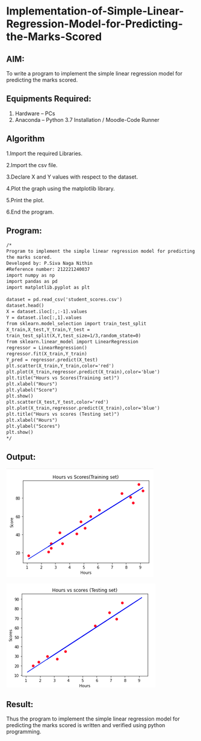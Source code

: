 # Implementation-of-Simple-Linear-Regression-Model-for-Predicting-the-Marks-Scored

## AIM:
To write a program to implement the simple linear regression model for predicting the marks scored.

## Equipments Required:
1. Hardware – PCs
2. Anaconda – Python 3.7 Installation / Moodle-Code Runner

## Algorithm
1.Import the required Libraries.

2.Import the csv file.

3.Declare X and Y values with respect to the dataset.

4.Plot the graph using the matplotlib library.

5.Print the plot.

6.End the program.
 

## Program:
```
/*
Program to implement the simple linear regression model for predicting the marks scored.
Developed by: P.Siva Naga Nithin
#Reference number: 212221240037
import numpy as np
import pandas as pd
import matplotlib.pyplot as plt

dataset = pd.read_csv('student_scores.csv')
dataset.head()
X = dataset.iloc[:,:-1].values
Y = dataset.iloc[:,1].values
from sklearn.model_selection import train_test_split
X_train,X_test,Y_train,Y_test = train_test_split(X,Y,test_size=1/3,random_state=0)
from sklearn.linear_model import LinearRegression
regressor = LinearRegression()
regressor.fit(X_train,Y_train)
Y_pred = regressor.predict(X_test)
plt.scatter(X_train,Y_train,color='red')
plt.plot(X_train,regressor.predict(X_train),color='blue')
plt.title("Hours vs Scores(Training set)")
plt.xlabel("Hours")
plt.ylabel("Score")
plt.show()
plt.scatter(X_test,Y_test,color='red')
plt.plot(X_train,regressor.predict(X_train),color='blue')
plt.title("Hours vs scores (Testing set)")
plt.xlabel("Hours")
plt.ylabel("Scores")
plt.show()
*/
```

## Output:
![github](kothi1.png)

![github](kothi2.png)


## Result:
Thus the program to implement the simple linear regression model for predicting the marks scored is written and verified using python programming.
